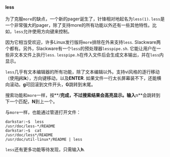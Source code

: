 #### less

为了克服`more`的缺点，一个新的pager诞生了，针锋相对地起名为`less(1)`. `less`是一个非常强大的pager，除了支持more的所有功能以外还有一些其他特性。比如，`less`允许使用方向键来控制。

因为它相当受欢迎，许多Linux发行版将`more`排除在外来支持`less`. Slackware两个都有。另外，Slackware有一个`less`的预处理器`lesspipe.sh`. 它能让用户在一些非文本文件上执行`less`. `lesspipe.h`在传入文件后会生成文本输出，并在`less`内显示。

`less`几乎有文本编辑器的所有功能，除了文本编辑以外。支持vi风格的逐行移动（使用**j**和**k**），方向键移动，以及**ENTER**. 如果文件一行太长屏幕装不下，还能横向滚动。**g**可回滚到文件开头，**G**跳转到末尾。

搜索功能和`more`一样，按**/**完成，不过搜索结果会高亮显示。输入**n**会跳转到下一个匹配，**N**到上一个。

与`more`一样，也能通过管道打开文件：

```Shell
darkstar:~$  less
/usr/doc/less-*/README
darkstar:~$  cat
/usr/doc/less*/README
/usr/doc/util-linux*/README | less
```

`less`还有更多功能等待发现，只需输入**h**.

